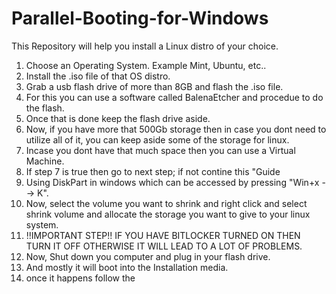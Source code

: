 # Parallel-Booting-for-Windows
This Repository will help you install a Linux distro of your choice.                                                                                                                                                          


1) Choose an Operating System. Example Mint, Ubuntu, etc..                                                                                            
2) Install the .iso file of that OS distro.                                                                           
3) Grab a usb flash drive of more than 8GB and flash the .iso file.                                                                       
4) For this you can use a software called BalenaEtcher and procedue to do the flash.                                                                        
5) Once that is done keep the flash drive aside.                                                                                                
6) Now, if you have more that 500Gb storage then in case you dont need to utilize all of it, you can keep aside some of the storage for linux.                                                      
7) Incase you dont have that much space then you can use a Virtual Machine.                                                                         
8) If step 7 is true then go to next step; if not contine this "Guide                                                      
9) Using DiskPart in windows which can be accessed by pressing "Win+x --> K".                                                              
10) Now, select the volume you want to shrink and right click and select shrink volume and allocate the storage you want to give to your linux system.
11) !!IMPORTANT STEP!!  IF YOU HAVE BITLOCKER TURNED ON THEN TURN IT OFF OTHERWISE IT WILL LEAD TO A LOT OF PROBLEMS.                                                                                            
12) Now, Shut down you computer and plug in your flash drive.
13) And mostly it will boot into the Installation media.
14) once it happens follow the 
